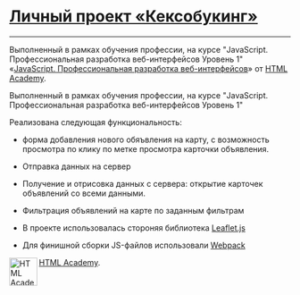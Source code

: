 # [Личный проект «Кексобукинг»](https://askomarov.github.io/keksobookingByHTMLAcademy/)
---
Выполненный в рамках обучения профессии, на курсе "JavaScript. Профессиональная разработка веб-интерфейсов
Уровень 1" «[JavaScript. Профессиональная разработка веб-интерфейсов](https://htmlacademy.ru/intensive/javascript)» от [HTML Academy](https://htmlacademy.ru).

Выполненный в рамках обучения профессии, на курсе "JavaScript. Профессиональная разработка веб-интерфейсов
Уровень 1"

Реализована следующая функциональность:
- форма добавления нового обяъвления на карту, с возможность просмотра по клику по метке просмотра карточки объявления.

- Отправка данных на сервер

- Получение и отрисовка данных с сервера:
открытие карточек объявлений со всеми данными.

- Фильтрация объявлений на карте по заданным фильтрам

- В проекте использовалась стороняя библиотека [Leaflet.js](https://leafletjs.com/)

- Для финишной сборки JS-файлов использовали [Webpack](https://webpack.js.org/)

<a href="https://htmlacademy.ru/intensive/javascript"><img align="left" width="50" height="50" alt="HTML Academy" src="https://up.htmlacademy.ru/static/img/intensive/javascript/logo-for-github-2.png"></a>
[HTML Academy](https://htmlacademy.ru).
